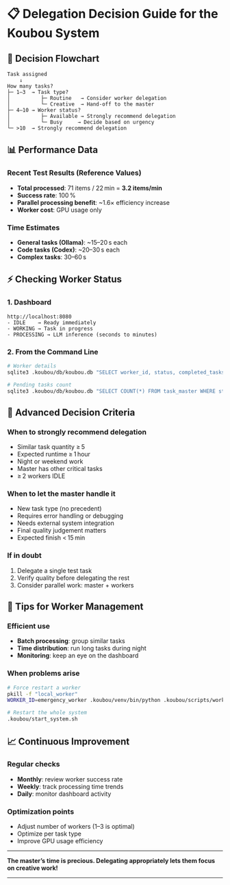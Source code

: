 # 📋 Delegation Decision Guide for the Koubou System

## 🎯 Decision Flowchart

```
Task assigned
    ↓
How many tasks?
├─ 1–3  → Task type?
│          ├─ Routine   → Consider worker delegation
│          └─ Creative  → Hand‑off to the master
├─ 4–10 → Worker status?
│          ├─ Available → Strongly recommend delegation
│          └─ Busy     → Decide based on urgency
└─ >10  → Strongly recommend delegation
```

## 📊 Performance Data

### Recent Test Results (Reference Values)
- **Total processed**: 71 items / 22 min = **3.2 items/min**
- **Success rate**: 100 %
- **Parallel processing benefit**: ~1.6× efficiency increase
- **Worker cost**: GPU usage only

### Time Estimates
- **General tasks (Ollama)**: ~15–20 s each
- **Code tasks (Codex)**: ~20–30 s each
- **Complex tasks**: 30–60 s

## ⚡ Checking Worker Status

### 1. Dashboard

```
http://localhost:8080
- IDLE    → Ready immediately
- WORKING → Task in progress
- PROCESSING → LLM inference (seconds to minutes)
```

### 2. From the Command Line

```bash
# Worker details
sqlite3 .koubou/db/koubou.db "SELECT worker_id, status, completed_tasks FROM workers WHERE status != 'offline';"

# Pending tasks count
sqlite3 .koubou/db/koubou.db "SELECT COUNT(*) FROM task_master WHERE status='pending';"
```

## 🧠 Advanced Decision Criteria

### When to strongly recommend delegation
- Similar task quantity ≥ 5
- Expected runtime ≥ 1 hour
- Night or weekend work
- Master has other critical tasks
- ≥ 2 workers IDLE

### When to let the master handle it
- New task type (no precedent)
- Requires error handling or debugging
- Needs external system integration
- Final quality judgement matters
- Expected finish < 15 min

### If in doubt
1. Delegate a single test task
2. Verify quality before delegating the rest
3. Consider parallel work: master + workers

## 🔧 Tips for Worker Management

### Efficient use
- **Batch processing**: group similar tasks
- **Time distribution**: run long tasks during night
- **Monitoring**: keep an eye on the dashboard

### When problems arise
```bash
# Force restart a worker
pkill -f "local_worker"
WORKER_ID=emergency_worker .koubou/venv/bin/python .koubou/scripts/workers/local_worker.py &

# Restart the whole system
.koubou/start_system.sh
```

## 📈 Continuous Improvement

### Regular checks
- **Monthly**: review worker success rate
- **Weekly**: track processing time trends
- **Daily**: monitor dashboard activity

### Optimization points
- Adjust number of workers (1–3 is optimal)
- Optimize per task type
- Improve GPU usage efficiency

---

**The master’s time is precious. Delegating appropriately lets them focus on creative work!**

---
